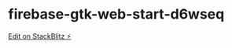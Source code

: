 # firebase-gtk-web-start-d6wseq

[Edit on StackBlitz ⚡️](https://stackblitz.com/edit/firebase-gtk-web-start-d6wseq)